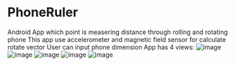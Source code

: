 # PhoneRuler
Android App which point is measering distance through rolling and rotating phone
This app use accelerometer and magnetic field sensor for calculate rotate vector
User can input phone dimension
App has 4 views:
![image](https://user-images.githubusercontent.com/63464661/174679538-b3c372ac-5482-408c-a70b-7b691280b053.png)
![image](https://user-images.githubusercontent.com/63464661/174679558-20db0272-582f-447f-a3d7-80c45936ee17.png)
![image](https://user-images.githubusercontent.com/63464661/174679583-1e84775c-e7e6-4aa5-b847-929c4179f87d.png)
![image](https://user-images.githubusercontent.com/63464661/174679599-2cee6090-e9e5-485a-b4a3-9dc6ece5498e.png)
![image](https://user-images.githubusercontent.com/63464661/174679622-9dce6181-a53a-4081-8a20-438b7efe778e.png)
